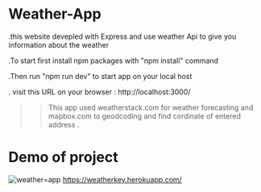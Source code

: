 # Weather-App
.this website devepled with Express and use weather Api to give you information about the weather

.To start first install npm packages with "npm install" command

.Then run "npm run dev" to start app on your local host

. visit this URL on your browser : http://localhost:3000/

>> This app used weatherstack.com for weather forecasting and mapbox.com to geodcoding and find cordinate of entered address .

# Demo of project 
![weather=app](/)
https://weatherkey.herokuapp.com/
